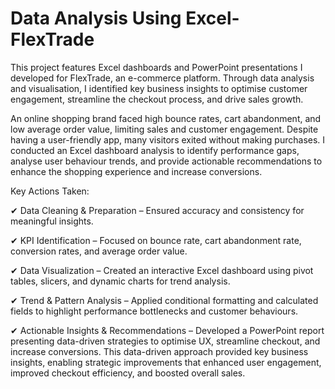 # Data Analysis Using Excel- FlexTrade
This project features Excel dashboards and PowerPoint presentations I developed for FlexTrade, an e-commerce platform. Through data analysis and visualisation, I identified key business insights to optimise customer engagement, streamline the checkout process, and drive sales growth.

An online shopping brand faced high bounce rates, cart abandonment, and low average order value, limiting sales and customer engagement. Despite having a user-friendly app, many visitors exited without making purchases.
I conducted an Excel dashboard analysis to identify performance gaps, analyse user behaviour trends, and provide actionable recommendations to enhance the shopping experience and increase conversions.

Key Actions Taken:

✔ Data Cleaning & Preparation – Ensured accuracy and consistency for meaningful insights.

✔ KPI Identification – Focused on bounce rate, cart abandonment rate, conversion rates, and average order value.

✔ Data Visualization – Created an interactive Excel dashboard using pivot tables, slicers, and dynamic charts for trend analysis.

✔ Trend & Pattern Analysis – Applied conditional formatting and calculated fields to highlight performance bottlenecks and customer behaviours.

✔ Actionable Insights & Recommendations – Developed a PowerPoint report presenting data-driven strategies to optimise UX, streamline checkout, and increase conversions.
This data-driven approach provided key business insights, enabling strategic improvements that enhanced user engagement, improved checkout efficiency, and boosted overall sales. 

